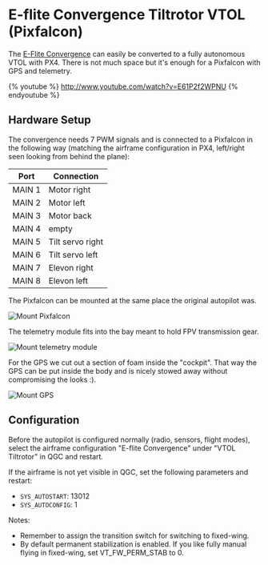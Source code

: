 # E-flite Convergence Tiltrotor VTOL (Pixfalcon)

The [E-Flite Convergence](https://www.modelflight.com.au/e-flite-convergence-vtol-bnf-basic.html) can easily be converted to a fully autonomous VTOL with PX4.
There is not much space but it's enough for a Pixfalcon with GPS and telemetry.

{% youtube %}
http://www.youtube.com/watch?v=E61P2f2WPNU
{% endyoutube %}


## Hardware Setup

The convergence needs 7 PWM signals and is connected to a Pixfalcon in the following way (matching the airframe configuration in PX4, left/right seen looking from behind the plane):

Port | Connection
--- | --- 
MAIN 1 | Motor right
MAIN 2 | Motor left
MAIN 3 | Motor back
MAIN 4 | empty
MAIN 5 | Tilt servo right
MAIN 6 | Tilt servo left
MAIN 7 | Elevon right
MAIN 8 | Elevon left

The Pixfalcon can be mounted at the same place the original autopilot was.

![Mount Pixfalcon](../../images/eflight_convergence_pixfalcon_mounting.jpg)

The telemetry module fits into the bay meant to hold FPV transmission gear.

![Mount telemetry module](../../images/eflight_convergence_telemetry_module.jpg)

For the GPS we cut out a section of foam inside the "cockpit".
That way the GPS can be put inside the body and is nicely stowed away without compromising the looks :).

![Mount GPS](../../images/eflight_convergence_gps_mounting.jpg)


## Configuration

Before the autopilot is configured normally (radio, sensors, flight modes), select the airframe configuration "E-flite Convergence" under
"VTOL Tiltrotor" in QGC and restart.

If the airframe is not yet visible in QGC, set the following parameters and restart:

- `SYS_AUTOSTART`: 13012
- `SYS_AUTOCONFIG`: 1

Notes:

-   Remember to assign the transition switch for switching to fixed-wing.
-   By default permanent stabilization is enabled. If you like fully manual flying in fixed-wing, set VT\_FW\_PERM\_STAB to 0.

